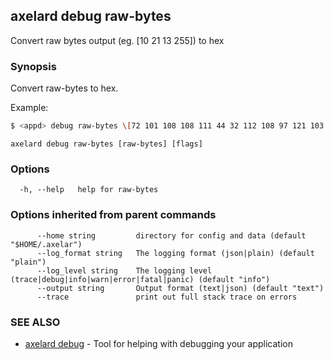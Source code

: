 ## axelard debug raw-bytes

Convert raw bytes output (eg. \[10 21 13 255\]) to hex

### Synopsis

Convert raw-bytes to hex.

Example:

```bash
$ <appd> debug raw-bytes \[72 101 108 108 111 44 32 112 108 97 121 103 114 111 117 110 100\]
```

```
axelard debug raw-bytes [raw-bytes] [flags]
```

### Options

```
  -h, --help   help for raw-bytes
```

### Options inherited from parent commands

```
      --home string         directory for config and data (default "$HOME/.axelar")
      --log_format string   The logging format (json|plain) (default "plain")
      --log_level string    The logging level (trace|debug|info|warn|error|fatal|panic) (default "info")
      --output string       Output format (text|json) (default "text")
      --trace               print out full stack trace on errors
```

### SEE ALSO

- [axelard debug](/cli-docs/v0_31_1/axelard_debug) - Tool for helping with debugging your application
